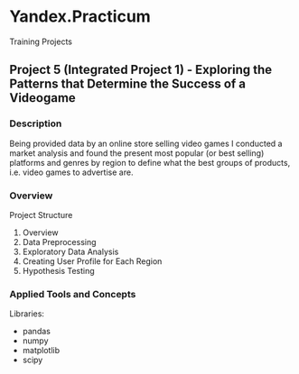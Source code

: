 # Yandex.Practicum
Training Projects

## Project 5 (Integrated Project 1) - Exploring the Patterns that Determine the Success of a Videogame


### Description
Being provided data by an online store selling video games I conducted a market analysis and found the present most popular (or best selling) platforms and genres by region to define what the best groups of products, i.e. video games to advertise are.

### Overview
Project Structure
1. Overview
2. Data Preprocessing
3. Exploratory Data Analysis
4. Creating User Profile for Each Region
6. Hypothesis Testing

### Applied Tools and Concepts
Libraries: 
- pandas
- numpy
- matplotlib
- scipy
